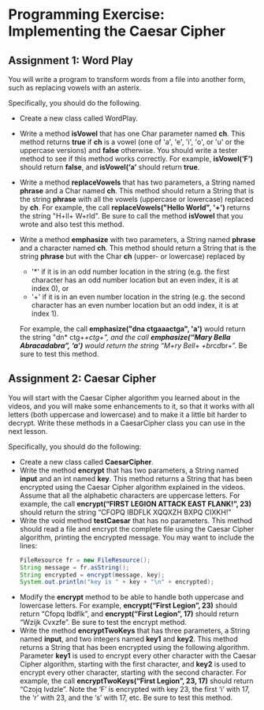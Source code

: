 # Programming Exercise: Implementing the Caesar Cipher

## Assignment 1: Word Play 
You will write a program to transform words from a file into another form, such as replacing vowels with an asterix. 

Specifically, you should do the following.
- Create a new class called WordPlay.
- Write a method __isVowel__ that has one Char parameter named __ch__. This method returns __true__ if __ch__ is a vowel (one of 'a', 'e', 'i', 'o', or 'u' or the uppercase versions) and __false__ otherwise. You should write a tester method to see if this method works correctly. For example, __isVowel(‘F’)__ should return __false__, and __isVowel(‘a’__ should return __true__.
- Write a method __replaceVowels__ that has two parameters, a String named __phrase__ and a Char named __ch__. This method should return a String that is the string __phrase__ with all the vowels (uppercase or lowercase) replaced by __ch__. For example, the call __replaceVowels("Hello World", '+')__ returns the string "H+ll+ W+rld". Be sure to call the method __isVowel__ that you wrote and also test this method.
- Write a method __emphasize__ with two parameters, a String named __phrase__ and a character named __ch__. This method should return a String that is the string __phrase__ but with the Char __ch__ (upper- or lowercase) replaced by
    - '*' if it is in an odd number location in the string (e.g. the first character has an odd number location but an even index, it is at index 0), or
    - '+' if it is in an even number location in the string (e.g. the second character has an even number location but an odd index, it is at index 1).

  For example, the call __emphasize("dna ctgaaactga", 'a')__ would return the string "dn* ctg+*+ctg+", and the call __emphasize(“Mary Bella Abracadabra”, ‘a’)__ would return the string “M+ry Bell+ +br*c*d*br+”. Be sure to test this method.

## Assignment 2: Caesar Cipher
You will start with the Caesar Cipher algorithm you learned about in the videos, and you will make some enhancements to it, so that it works with all letters (both uppercase and lowercase) and to make it a little bit harder to decrypt. Write these methods in a CaesarCipher class you can use in the next lesson.

Specifically, you should do the following:
- Create a new class called __CaesarCipher__.
- Write the method __encrypt__ that has two parameters, a String named __input__ and an int named __key__. This method returns a String that has been encrypted using the Caesar Cipher algorithm explained in the videos. Assume that all the alphabetic characters are uppercase letters. For example, the call __encrypt(“FIRST LEGION ATTACK EAST FLANK!”, 23)__ should return the string “CFOPQ IBDFLK XQQXZH BXPQ CIXKH!”
- Write the void method __testCaesar__ that has no parameters. This method should read a file and encrypt the complete file using the Caesar Cipher algorithm, printing the encrypted message. You may want to include the lines:
  ```java
  FileResource fr = new FileResource();
  String message = fr.asString();
  String encrypted = encrypt(message, key);
  System.out.println("key is " + key + "\n" + encrypted);
  ```
- Modify the __encrypt__ method to be able to handle both uppercase and lowercase letters. For example, __encrypt(“First Legion”, 23)__ should return “Cfopq Ibdflk”, and __encrypt(“First Legion”, 17)__ should return “Wzijk Cvxzfe”.  Be sure to test the encrypt method. 
- Write the method __encryptTwoKeys__ that has three parameters, a String named __input__, and two integers named __key1__ and __key2__. This method returns a String that has been encrypted using the following algorithm. Parameter __key1__ is used to encrypt every other character with the Caesar Cipher algorithm, starting with the first character, and __key2__ is used to encrypt every other character, starting with the second character. For example, the call __encryptTwoKeys(“First Legion”, 23, 17)__ should return “Czojq Ivdzle”. Note the ‘F’ is encrypted with key 23, the first ‘i’ with 17, the ‘r’ with 23, and the ‘s’ with 17, etc. Be sure to test this method.